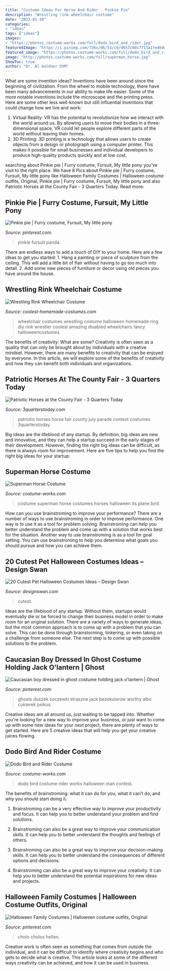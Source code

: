 ```yaml
---
title: "Costume Ideas For Horse And Rider - Pinkie Pie"
description: "Wrestling rink wheelchair costume"
date: "2023-01-10"
categories:
- "ideas"
tags: ["ideas"]
images:
- "https://photos.costume-works.com/full/dodo_bird_and_rider.jpg"
featuredImage: "https://i.pinimg.com/736x/d6/53/c0/d653c0dc7713a1fe46ddeecfd95694ed.jpg"
featured_image: "https://photos.costume-works.com/full/dodo_bird_and_rider.jpg"
image: "http://photos.costume-works.com/full/superman_horse.jpg"
ShowToc: true
author: "Dr. Al Goldner DVM"
---
```



What are some invention ideas?
Inventions have been around since the beginning of civilization. From the wheel to mobile technology, there have been many advancements in our ability to make life easier. Some of the more notable inventions include the microscope and the printing press. Here are some other less well-known but still influential inventions that could change how we live and work:
1) Virtual Reality: VR has the potential to revolutionize how we interact with the world around us. By allowing users to move their bodies in a three-dimensional space, VR could let people explore different parts of the world without leaving their homes.
2) 3D Printing: 3D printing is a technology that allows users to create objects from a design or photograph using a computer printer. This makes it possible for small businesses and individual developers to produce high-quality products quickly and at low cost.

	

		
searching about Pinkie pie | Furry costume, Fursuit, My little pony you've visit to the right place. We have 8 Pics about Pinkie pie | Furry costume, Fursuit, My little pony like Halloween Family Costumes | Halloween costume outfits, Original, Pinkie pie | Furry costume, Fursuit, My little pony and also Patriotic Horses at the County Fair - 3 Quarters Today. Read more:
		
    
## Pinkie Pie | Furry Costume, Fursuit, My Little Pony

<img loading=lazy src="https://i.pinimg.com/736x/74/5c/ff/745cff091d5021290d0a708438d5abdb--pinkie-pie-ponies.jpg" onerror="this.onerror=null;this.src='https://tse4.mm.bing.net/th?id=OIP.GFAynUvmEolyJYYtHSbSdgHaJ3&amp;pid=15.1';" alt="Pinkie pie | Furry costume, Fursuit, My little pony">

_Source: pinterest.com_

>pinkie fursuit panda. 

	

There are endless ways to add a touch of DIY to your home. Here are a few ideas to get you started: 1. Hang a painting or piece of sculpture from the ceiling. This will add a little bit of flair without having to go too much into detail. 2. Add some new pieces of furniture or decor using old pieces you have around the house.
    
## Wrestling Rink Wheelchair Costume

<img loading=lazy src="http://www.coolest-homemade-costumes.com/files/2014/10/rolling-with-the-champ-in-his-wheelchair-wrestling-ring-125434.JPG" onerror="this.onerror=null;this.src='https://tse4.mm.bing.net/th?id=OIP.4QeaTw3nOd4euzNGoCZIWwHaJ4&amp;pid=15.1';" alt="Wrestling Rink Wheelchair Costume">

_Source: coolest-homemade-costumes.com_

>wheelchair costumes wrestling costume halloween homemade ring diy rink wrestler coolest amazing disabled wheelchairs fancy halloweencostumes. 

	

The benefits of creativity: What are some?
Creativity is often seen as a quality that can only be brought about by individuals with a creative mindset. However, there are many benefits to creativity that can be enjoyed by everyone. In this article, we will explore some of the benefits of creativity and how they can benefit both individuals and organizations.

    
## Patriotic Horses At The County Fair - 3 Quarters Today

<img loading=lazy src="http://3quarterstoday.com/wp-content/uploads/2014/08/IMG952924-301.jpg" onerror="this.onerror=null;this.src='https://tse3.mm.bing.net/th?id=OIP.Zregt5rT2uj-Q5IwhddgWQHaJ4&amp;pid=15.1';" alt="Patriotic Horses at the County Fair - 3 Quarters Today">

_Source: 3quarterstoday.com_

>patriotic horses horse fair county july parade contest costumes 3quarterstoday. 

	

Big ideas are the lifeblood of any startup. By definition, big ideas are new and innovative, and they can help a startup succeed in the early stages of their development. However, finding the right big ideas can be difficult, as there is always room for improvement. Here are five tips to help you find the right big ideas for your startup: 

    
## Superman Horse Costume

<img loading=lazy src="http://photos.costume-works.com/full/superman_horse.jpg" onerror="this.onerror=null;this.src='https://tse1.mm.bing.net/th?id=OIP.BLle6gaNaJ5Rc_xmmUzlxQHaLp&amp;pid=15.1';" alt="Superman Horse Costume">

_Source: costume-works.com_

>costume superman horse costumes horses halloween its plane bird. 

	

How can you use brainstroming to improve your performance?
There are a number of ways to use brainstroming in order to improve performance. One way is to use it as a tool for problem solving. Brainstroming can help you better understand the problem and come up with a solution that works best for the situation. Another way to use brainstroming is as a tool for goal setting. You can use brainstroming to help you determine what goals you should pursue and how you can achieve them.

    
## 20 Cutest Pet Halloween Costumes Ideas – Design Swan

<img loading=lazy src="https://img.designswan.com/2013/10/petCostume/9.jpg" onerror="this.onerror=null;this.src='https://tse4.mm.bing.net/th?id=OIP.WAiku0LML42jvhftU7huKQHaJ8&amp;pid=15.1';" alt="20 Cutest Pet Halloween Costumes Ideas – Design Swan">

_Source: designswan.com_

>cutest. 

	

Ideas are the lifeblood of any startup. Without them, startups would eventually die or be forced to change their business model in order to make room for an original solution. There are a variety of ways to generate ideas, but the most common approach is to come up with a problem that you can solve. This can be done through brainstorming, tinkering, or even taking on a challenge from someone else. The next step is to come up with possible solutions to the problem.

    
## Caucasian Boy Dressed In Ghost Costume Holding Jack O&#039;lantern | Ghost

<img loading=lazy src="https://i.pinimg.com/originals/15/e1/df/15e1df73e859ba858aecea8ae01120d2.jpg" onerror="this.onerror=null;this.src='https://tse2.mm.bing.net/th?id=OIP.q1Au82wiO8f3cT4i44jm8AAAAA&amp;pid=15.1';" alt="Caucasian boy dressed in ghost costume holding jack o&#039;lantern | Ghost">

_Source: pinterest.com_

>ghosts duszek soczewki straszne jack bezokularow worthy albo cukierek psikus. 

	

Creative ideas are all around us, just waiting to be tapped into. Whether you're looking for a new way to improve your business, or just want to come up with some new ideas for your next project, there are plenty of ways to get started. Here are 5 creative ideas that will help you get your creative juices flowing.

    
## Dodo Bird And Rider Costume

<img loading=lazy src="https://photos.costume-works.com/full/dodo_bird_and_rider.jpg" onerror="this.onerror=null;this.src='https://tse2.mm.bing.net/th?id=OIP.2Szb529EgO4R6xu6A4EZIwHaJY&amp;pid=15.1';" alt="Dodo Bird and Rider Costume">

_Source: costume-works.com_

>dodo bird costume rider works halloween man contest. 

	

The benefits of brainstroming: what it can do for you, what it can’t do, and why you should start doing it.
1. Brainstroming can be a very effective way to improve your productivity and focus. It can help you to better understand your problem and find solutions.
2. Brainstroming can also be a great way to improve your communication skills. It can help you to better understand the thoughts and feelings of others.

3. Brainstroming can also be a great way to improve your decision-making skills. It can help you to better understand the consequences of different options and decisions.

4. Brainstroming can also be a great way to improve your creativity. It can help you to better understand the potential inspirations for new ideas and projects.

    
## Halloween Family Costumes | Halloween Costume Outfits, Original

<img loading=lazy src="https://i.pinimg.com/736x/d6/53/c0/d653c0dc7713a1fe46ddeecfd95694ed.jpg" onerror="this.onerror=null;this.src='https://tse4.mm.bing.net/th?id=OIP.U1KkGipj-H3L_emtRDUSywHaK8&amp;pid=15.1';" alt="Halloween Family Costumes | Halloween costume outfits, Original">

_Source: pinterest.com_

>cholo cholos hellen. 

	

Creative work is often seen as something that comes from outside the individual, and it can be difficult to identify where creativity begins and who gets to decide what is creative. This article looks at some of the different ways creativity can be achieved, and how it can be used in business.

